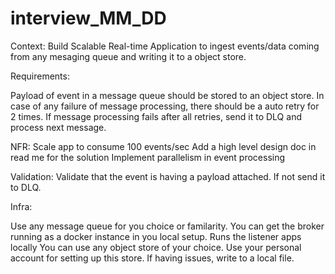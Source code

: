 # interview_MM_DD

Context:
Build Scalable Real-time Application to ingest events/data coming from any mesaging queue and writing it to a object store.

Requirements:

Payload of event in a message queue should be stored to an object store.
In case of any failure of message processing, there should be a auto retry for 2 times.
If message processing fails after all retries, send it to DLQ and process next message.

NFR:
Scale app to consume 100 events/sec
Add a high level design doc in read me for the solution
Implement parallelism in event processing

Validation:
Validate that the event is having a payload attached. If not send it to DLQ.


Infra:

Use any message queue for you choice or familarity. You can get the broker running as a docker instance in you local setup.
Runs the listener apps locally
You can use any object store of your choice. Use your personal account for setting up this store. If having issues, write to a local file.
